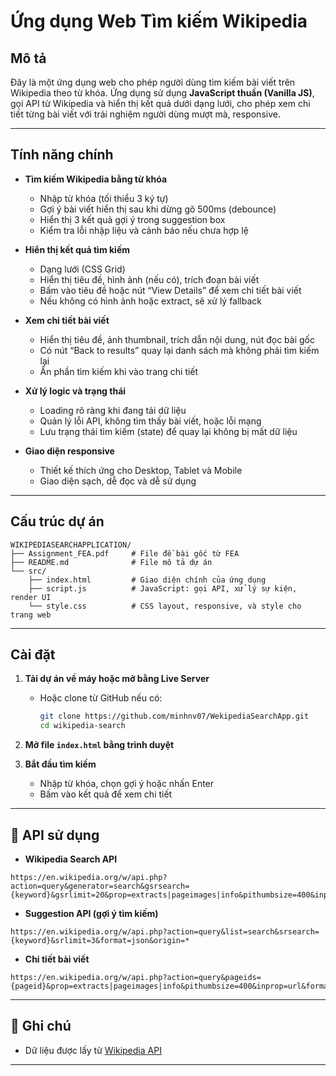 # Ứng dụng Web Tìm kiếm Wikipedia

## Mô tả

Đây là một ứng dụng web cho phép người dùng tìm kiếm bài viết trên Wikipedia theo từ khóa. Ứng dụng sử dụng **JavaScript thuần (Vanilla JS)**, gọi API từ Wikipedia và hiển thị kết quả dưới dạng lưới, cho phép xem chi tiết từng bài viết với trải nghiệm người dùng mượt mà, responsive.

---

## Tính năng chính

- **Tìm kiếm Wikipedia bằng từ khóa**
  - Nhập từ khóa (tối thiểu 3 ký tự)
  - Gợi ý bài viết hiển thị sau khi dừng gõ 500ms (debounce)
  - Hiển thị 3 kết quả gợi ý trong suggestion box
  - Kiểm tra lỗi nhập liệu và cảnh báo nếu chưa hợp lệ

- **Hiển thị kết quả tìm kiếm**
  - Dạng lưới (CSS Grid)
  - Hiển thị tiêu đề, hình ảnh (nếu có), trích đoạn bài viết
  - Bấm vào tiêu đề hoặc nút “View Details” để xem chi tiết bài viết
  - Nếu không có hình ảnh hoặc extract, sẽ xử lý fallback

- **Xem chi tiết bài viết**
  - Hiển thị tiêu đề, ảnh thumbnail, trích dẫn nội dung, nút đọc bài gốc
  - Có nút “Back to results” quay lại danh sách mà không phải tìm kiếm lại
  - Ẩn phần tìm kiếm khi vào trang chi tiết

- **Xử lý logic và trạng thái**
  - Loading rõ ràng khi đang tải dữ liệu
  - Quản lý lỗi API, không tìm thấy bài viết, hoặc lỗi mạng
  - Lưu trạng thái tìm kiếm (state) để quay lại không bị mất dữ liệu

- **Giao diện responsive**
  - Thiết kế thích ứng cho Desktop, Tablet và Mobile
  - Giao diện sạch, dễ đọc và dễ sử dụng

---

## Cấu trúc dự án
```
WIKIPEDIASEARCHAPPLICATION/
├── Assignment_FEA.pdf     # File đề bài gốc từ FEA
├── README.md              # File mô tả dự án
└── src/
    ├── index.html         # Giao diện chính của ứng dụng
    ├── script.js          # JavaScript: gọi API, xử lý sự kiện, render UI
    └── style.css          # CSS layout, responsive, và style cho trang web
```

---

## Cài đặt

1. **Tải dự án về máy hoặc mở bằng Live Server**
   - Hoặc clone từ GitHub nếu có:
     ```bash
     git clone https://github.com/minhnv07/WekipediaSearchApp.git
     cd wikipedia-search
     ```

2. **Mở file `index.html` bằng trình duyệt**

3. **Bắt đầu tìm kiếm**
   - Nhập từ khóa, chọn gợi ý hoặc nhấn Enter
   - Bấm vào kết quả để xem chi tiết

---

## 🔗 API sử dụng

- **Wikipedia Search API**
```
https://en.wikipedia.org/w/api.php?action=query&generator=search&gsrsearch={keyword}&gsrlimit=20&prop=extracts|pageimages|info&pithumbsize=400&inprop=url&format=json&origin=*
```
- **Suggestion API (gợi ý tìm kiếm)**
```
https://en.wikipedia.org/w/api.php?action=query&list=search&srsearch={keyword}&srlimit=3&format=json&origin=*
```
- **Chi tiết bài viết**
```
https://en.wikipedia.org/w/api.php?action=query&pageids={pageid}&prop=extracts|pageimages|info&pithumbsize=400&inprop=url&format=json&origin=*
```

---
## 📜 Ghi chú

- Dữ liệu được lấy từ [Wikipedia API](https://www.mediawiki.org/wiki/API:Main_page)

---
